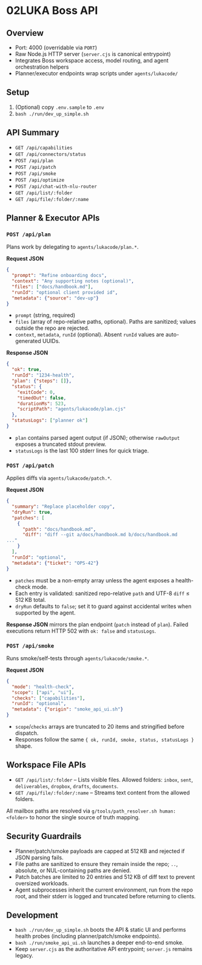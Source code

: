 # 02LUKA Boss API

## Overview
- Port: 4000 (overridable via `PORT`)
- Raw Node.js HTTP server (`server.cjs` is canonical entrypoint)
- Integrates Boss workspace access, model routing, and agent orchestration helpers
- Planner/executor endpoints wrap scripts under `agents/lukacode/`

## Setup
1. (Optional) copy `.env.sample` to `.env`
2. `bash ./run/dev_up_simple.sh`

## API Summary
- `GET /api/capabilities`
- `GET /api/connectors/status`
- `POST /api/plan`
- `POST /api/patch`
- `POST /api/smoke`
- `POST /api/optimize`
- `POST /api/chat-with-nlu-router`
- `GET /api/list/:folder`
- `GET /api/file/:folder/:name`

## Planner & Executor APIs

### `POST /api/plan`
Plans work by delegating to `agents/lukacode/plan.*`.

**Request JSON**
```json
{
  "prompt": "Refine onboarding docs",
  "context": "Any supporting notes (optional)",
  "files": ["docs/handbook.md"],
  "runId": "optional client provided id",
  "metadata": {"source": "dev-up"}
}
```
- `prompt` (string, required)
- `files` (array of repo-relative paths, optional). Paths are sanitized; values outside the repo are rejected.
- `context`, `metadata`, `runId` (optional). Absent `runId` values are auto-generated UUIDs.

**Response JSON**
```json
{
  "ok": true,
  "runId": "1234-health",
  "plan": {"steps": []},
  "status": {
    "exitCode": 0,
    "timedOut": false,
    "durationMs": 523,
    "scriptPath": "agents/lukacode/plan.cjs"
  },
  "statusLogs": ["planner ok"]
}
```
- `plan` contains parsed agent output (if JSON); otherwise `rawOutput` exposes a truncated stdout preview.
- `statusLogs` is the last 100 stderr lines for quick triage.

### `POST /api/patch`
Applies diffs via `agents/lukacode/patch.*`.

**Request JSON**
```json
{
  "summary": "Replace placeholder copy",
  "dryRun": true,
  "patches": [
    {
      "path": "docs/handbook.md",
      "diff": "diff --git a/docs/handbook.md b/docs/handbook.md
..."
    }
  ],
  "runId": "optional",
  "metadata": {"ticket": "OPS-42"}
}
```
- `patches` must be a non-empty array unless the agent exposes a health-check mode.
- Each entry is validated: sanitized repo-relative `path` and UTF-8 `diff` ≤ 512 KB total.
- `dryRun` defaults to `false`; set it to guard against accidental writes when supported by the agent.

**Response JSON** mirrors the plan endpoint (`patch` instead of `plan`). Failed executions return HTTP 502 with `ok: false` and `statusLogs`.

### `POST /api/smoke`
Runs smoke/self-tests through `agents/lukacode/smoke.*`.

**Request JSON**
```json
{
  "mode": "health-check",
  "scope": ["api", "ui"],
  "checks": ["capabilities"],
  "runId": "optional",
  "metadata": {"origin": "smoke_api_ui.sh"}
}
```
- `scope`/`checks` arrays are truncated to 20 items and stringified before dispatch.
- Responses follow the same `{ ok, runId, smoke, status, statusLogs }` shape.

## Workspace File APIs
- `GET /api/list/:folder` – Lists visible files. Allowed folders: `inbox`, `sent`, `deliverables`, `dropbox`, `drafts`, `documents`.
- `GET /api/file/:folder/:name` – Streams text content from the allowed folders.

All mailbox paths are resolved via `g/tools/path_resolver.sh human:<folder>` to honor the single source of truth mapping.

## Security Guardrails
- Planner/patch/smoke payloads are capped at 512 KB and rejected if JSON parsing fails.
- File paths are sanitized to ensure they remain inside the repo; `..`, absolute, or NUL-containing paths are denied.
- Patch batches are limited to 20 entries and 512 KB of diff text to prevent oversized workloads.
- Agent subprocesses inherit the current environment, run from the repo root, and their stderr is logged and truncated before returning to clients.

## Development
- `bash ./run/dev_up_simple.sh` boots the API & static UI and performs health probes (including planner/patch/smoke endpoints).
- `bash ./run/smoke_api_ui.sh` launches a deeper end-to-end smoke.
- Keep `server.cjs` as the authoritative API entrypoint; `server.js` remains legacy.
